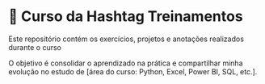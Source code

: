 # 🚀 Curso da Hashtag Treinamentos
Este repositório contém os exercícios, projetos e anotações realizados durante o curso

O objetivo é consolidar o aprendizado na prática e compartilhar minha evolução no estudo de [área do curso: Python, Excel, Power BI, SQL, etc.].
